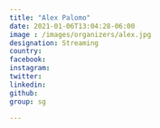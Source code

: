```yaml
---
title: "Alex Palomo"
date: 2021-01-06T13:04:28-06:00
image : /images/organizers/alex.jpg
designation: Streaming
country: 
facebook: 
instagram: 
twitter: 
linkedin: 
github: 
group: sg

---
```



